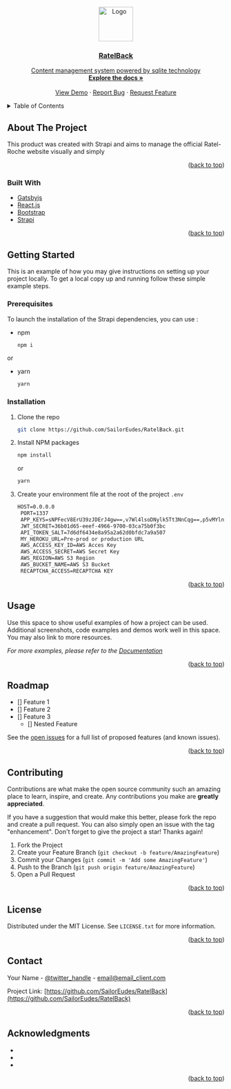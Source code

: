 <div id="top"></div>
<!--
*** Thanks for checking out the Best-README-Template. If you have a suggestion
*** that would make this better, please fork the repo and create a pull request
*** or simply open an issue with the tag "enhancement".
*** Don't forget to give the project a star!
*** Thanks again! Now go create something AMAZING! :D
-->



<!-- PROJECT SHIELDS -->
<!--
*** I'm using markdown "reference style" links for readability.
*** Reference links are enclosed in brackets [ ] instead of parentheses ( ).
*** See the bottom of this document for the declaration of the reference variables
*** for contributors-url, forks-url, etc. This is an optional, concise syntax you may use.
*** https://www.markdownguide.org/basic-syntax/#reference-style-links
-->

<!-- PROJECT LOGO -->
<br />
<div align="center">
  <a href="https://github.com/SailorEudes/RatelBack">
    <img src="https://i.imgur.com/iAJT8PT.png" alt="Logo" width="80"
  </a>

<h3 align="center">RatelBack</h3>

  <p align="center">
    Content management system powered by sqlite technology
    <br />
    <a href="https://github.com/SailorEudes/RatelBack"><strong>Explore the docs »</strong></a>
    <br />
    <br />
    <a href="https://github.com/SailorEudes/RatelBack">View Demo</a>
    ·
    <a href="https://github.com/SailorEudes/RatelBack/issues">Report Bug</a>
    ·
    <a href="https://github.com/SailorEudes/RatelBack/issues">Request Feature</a>
  </p>
</div>



<!-- TABLE OF CONTENTS -->
<details>
  <summary>Table of Contents</summary>
  <ol>
    <li>
      <a href="#about-the-project">About The Project</a>
      <ul>
        <li><a href="#built-with">Built With</a></li>
      </ul>
    </li>
    <li>
      <a href="#getting-started">Getting Started</a>
      <ul>
        <li><a href="#prerequisites">Prerequisites</a></li>
        <li><a href="#installation">Installation</a></li>
      </ul>
    </li>
    <li><a href="#usage">Usage</a></li>
    <li><a href="#roadmap">Roadmap</a></li>
    <li><a href="#contributing">Contributing</a></li>
    <li><a href="#license">License</a></li>
    <li><a href="#contact">Contact</a></li>
    <li><a href="#acknowledgments">Acknowledgments</a></li>
  </ol>
</details>



<!-- ABOUT THE PROJECT -->
## About The Project

This product was created with Strapi and aims to manage the official Ratel-Roche website visually and simply

<p align="right">(<a href="#top">back to top</a>)</p>



### Built With

* [Gatsbyjs](https://www.gatsbyjs.com/)
* [React.js](https://reactjs.org/)
* [Bootstrap](https://getbootstrap.com)
* [Strapi](https://strapi.io/)

<p align="right">(<a href="#top">back to top</a>)</p>



<!-- GETTING STARTED -->
## Getting Started

This is an example of how you may give instructions on setting up your project locally.
To get a local copy up and running follow these simple example steps.

### Prerequisites

To launch the installation of the Strapi dependencies, you can use :
* npm
  ```sh
  npm i
  ```
or
* yarn
  ```sh
  yarn
  ```

### Installation

1. Clone the repo
   ```sh
   git clone https://github.com/SailorEudes/RatelBack.git
   ```
2. Install NPM packages
   ```sh
   npm install
   ```
    or
   ```sh
   yarn
   ```
4. Create your environment file at the root of the project `.env`
   ```html
   HOST=0.0.0.0
    PORT=1337
    APP_KEYS=sNPFecV8ErU39zJDErJ4gw==,v7Wl4lsoDNylk5Tt3NnCqg==,p5vMYln+JCQ4bhwBHz2Ebg==,YAX6wK4mL+Yo8E8WMx3ksw==
    JWT_SECRET=36b01d65-eeef-4966-9700-03ca75b0f3bc
    API_TOKEN_SALT=7d6df6434e8a95a2a62d0bfdc7a9a507
    MY_HEROKU_URL=Pre-prod or production URL
    AWS_ACCESS_KEY_ID=AWS Acces Key
    AWS_ACCESS_SECRET=AWS Secret Key
    AWS_REGION=AWS S3 Region
    AWS_BUCKET_NAME=AWS S3 Bucket
    RECAPTCHA_ACCESS=RECAPTCHA KEY
   ```

<p align="right">(<a href="#top">back to top</a>)</p>



<!-- USAGE EXAMPLES -->
## Usage

Use this space to show useful examples of how a project can be used. Additional screenshots, code examples and demos work well in this space. You may also link to more resources.

_For more examples, please refer to the [Documentation](https://example.com)_

<p align="right">(<a href="#top">back to top</a>)</p>



<!-- ROADMAP -->
## Roadmap

- [] Feature 1
- [] Feature 2
- [] Feature 3
    - [] Nested Feature

See the [open issues](https://github.com/SailorEudes/RatelBack/issues) for a full list of proposed features (and known issues).

<p align="right">(<a href="#top">back to top</a>)</p>



<!-- CONTRIBUTING -->
## Contributing

Contributions are what make the open source community such an amazing place to learn, inspire, and create. Any contributions you make are **greatly appreciated**.

If you have a suggestion that would make this better, please fork the repo and create a pull request. You can also simply open an issue with the tag "enhancement".
Don't forget to give the project a star! Thanks again!

1. Fork the Project
2. Create your Feature Branch (`git checkout -b feature/AmazingFeature`)
3. Commit your Changes (`git commit -m 'Add some AmazingFeature'`)
4. Push to the Branch (`git push origin feature/AmazingFeature`)
5. Open a Pull Request

<p align="right">(<a href="#top">back to top</a>)</p>



<!-- LICENSE -->
## License

Distributed under the MIT License. See `LICENSE.txt` for more information.

<p align="right">(<a href="#top">back to top</a>)</p>



<!-- CONTACT -->
## Contact

Your Name - [@twitter_handle](https://twitter.com/twitter_handle) - email@email_client.com

Project Link: [https://github.com/SailorEudes/RatelBack](https://github.com/SailorEudes/RatelBack)

<p align="right">(<a href="#top">back to top</a>)</p>



<!-- ACKNOWLEDGMENTS -->
## Acknowledgments

* []()
* []()
* []()

<p align="right">(<a href="#top">back to top</a>)</p>



<!-- MARKDOWN LINKS & IMAGES -->
<!-- https://www.markdownguide.org/basic-syntax/#reference-style-links -->
[contributors-shield]: https://img.shields.io/github/contributors/github_username/repo_name.svg?style=for-the-badge
[contributors-url]: https://github.com/SailorEudes/RatelBack/graphs/contributors
[forks-shield]: https://img.shields.io/github/forks/github_username/repo_name.svg?style=for-the-badge
[forks-url]: https://github.com/SailorEudes/RatelBack/network/members
[stars-shield]: https://img.shields.io/github/stars/github_username/repo_name.svg?style=for-the-badge
[stars-url]: https://github.com/SailorEudes/RatelBack/stargazers
[issues-shield]: https://img.shields.io/github/issues/github_username/repo_name.svg?style=for-the-badge
[issues-url]: https://github.com/SailorEudes/RatelBack/issues
[license-shield]: https://img.shields.io/github/license/github_username/repo_name.svg?style=for-the-badge
[license-url]: https://github.com/SailorEudes/RatelBack/blob/master/LICENSE.txt
[linkedin-shield]: https://img.shields.io/badge/-LinkedIn-black.svg?style=for-the-badge&logo=linkedin&colorB=555
[linkedin-url]: https://linkedin.com/in/linkedin_username
[product-screenshot]: images/screenshot.png